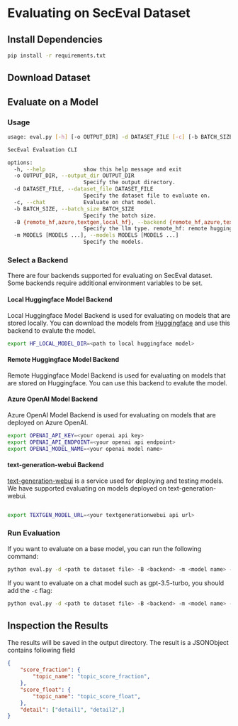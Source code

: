 # Evaluating on SecEval Dataset

## Install Dependencies

```bash
pip install -r requirements.txt
```

## Download Dataset



## Evaluate on a Model

### Usage

```bash
usage: eval.py [-h] [-o OUTPUT_DIR] -d DATASET_FILE [-c] [-b BATCH_SIZE] -B {remote_hf,azure,textgen,local_hf} -m MODELS [MODELS ...]

SecEval Evaluation CLI

options:
  -h, --help            show this help message and exit
  -o OUTPUT_DIR, --output_dir OUTPUT_DIR
                        Specify the output directory.
  -d DATASET_FILE, --dataset_file DATASET_FILE
                        Specify the dataset file to evaluate on.
  -c, --chat            Evaluate on chat model.
  -b BATCH_SIZE, --batch_size BATCH_SIZE
                        Specify the batch size.
  -B {remote_hf,azure,textgen,local_hf}, --backend {remote_hf,azure,textgen,local_hf}
                        Specify the llm type. remote_hf: remote huggingface model backed, azure: azure openai model, textgen: textgen backend, local_hf: local huggingface model backed
  -m MODELS [MODELS ...], --models MODELS [MODELS ...]
                        Specify the models.
```

### Select a Backend 

There are four backends supported for evaluating on SecEval dataset.
Some backends require additional environment variables to be set.

#### Local Huggingface Model Backend

Local Huggingface Model Backend is used for evaluating on models that are stored locally. You can download the models from [Huggingface](https://huggingface.co/models) and use this backend to evalute the model.

```bash
export HF_LOCAL_MODEL_DIR=<path to local huggingface model>
```

#### Remote Huggingface Model Backend

Remote Huggingface Model Backend is used for evaluating on models that are stored on Huggingface. You can use this backend to evalute the model.


#### Azure OpenAI Model Backend

Azure OpenAI Model Backend is used for evaluating on models that are deployed on Azure OpenAI. 

```bash
export OPENAI_API_KEY=<your openai api key>
export OPENAI_API_ENDPOINT=<your openai api endpoint>
export OPENAI_MODEL_NAME=<your openai model name>
```


#### text-generation-webui Backend

[text-generation-webui](https://github.com/oobabooga/text-generation-webui) is a service used for deploying and testing models. We have supported evaluating on models deployed on text-generation-webui.

```bash

export TEXTGEN_MODEL_URL=<your textgenerationwebui api url>
```

### Run Evaluation

If you want to evaluate on a base model, you can run the following command:

```bash
python eval.py -d <path to dataset file> -B <backend> -m <model name> -o <output directory>
```

If you want to evaluate on a chat model such as gpt-3.5-turbo, you should add the `-c` flag:

```bash 
python eval.py -d <path to dataset file> -B <backend> -m <model name> -o <output directory> -c
```


## Inspection the Results

The results will be saved in the output directory. The result is a JSONObject contains following field

```json
{
    "score_fraction": {
        "topic_name": "topic_score_fraction",
    },
    "score_float": {
        "topic_name": "topic_score_float",
    },
    "detail": ["detail1", "detail2",] 
}
```
